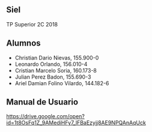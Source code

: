 ﻿## Siel
TP Superior 2C 2018

## Alumnos
- Christian Dario Nievas, 155.900-0
- Leonardo Orlando, 156.010-4
- Cristian Marcelo Soria, 160.173-8
- Julian Perez Badon, 155.690-3
- Ariel Damian Folino Vilardo, 144.182-6

## Manual de Usuario
https://drive.google.com/open?id=1t8OsFq1Z_9AMediHFy7_lFBaEzyjj8AE9NPQAnAqUck
